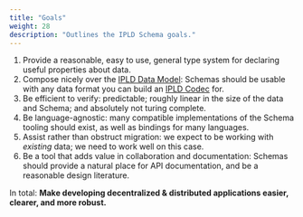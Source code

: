 ```yaml
---
title: "Goals"
weight: 28
description: "Outlines the IPLD Schema goals."
---
```


1. Provide a reasonable, easy to use, general type system for declaring useful properties about data.
2. Compose nicely over the [IPLD Data Model](/docs/data-model/): Schemas should be usable with any data format you can build an [IPLD Codec](/docs/codecs/) for.
3. Be efficient to verify: predictable; roughly linear in the size of the data and Schema; and absolutely not turing complete.
4. Be language-agnostic: many compatible implementations of the Schema tooling should exist, as well as bindings for many languages.
5. Assist rather than obstruct migration: we expect to be working with _existing_ data; we need to work well on this case.
6. Be a tool that adds value in collaboration and documentation: Schemas should provide a natural place for API documentation, and be a reasonable design literature.

In total: **Make developing decentralized & distributed applications easier, clearer, and more robust.**
